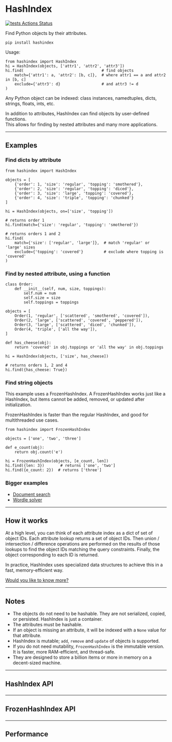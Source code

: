 # HashIndex

[![tests Actions Status](https://github.com/manimino/hashindex/workflows/tests/badge.svg)](https://github.com/manimino/hashindex/actions)

Find Python objects by their attributes.

`pip install hashindex`

Usage:

```
from hashindex import HashIndex
hi = HashIndex(objects, ['attr1', 'attr2', 'attr3'])
hi.find(                                  # find objects
    match={'attr1': a, 'attr2': [b, c]},  # where attr1 == a and attr2 in [b, c]
    exclude={'attr3': d}                  # and attr3 != d
)
```

Any Python object can be indexed: class instances, namedtuples, dicts, strings, floats, ints, etc.

In addition to attributes, HashIndex can find objects by user-defined functions.  
This allows for finding by nested attributes and many more applications. 

____

## Examples

### Find dicts by attribute

```
from hashindex import HashIndex

objects = [
    {'order': 1, 'size': 'regular', 'topping': 'smothered'}, 
    {'order': 2, 'size': 'regular', 'topping': 'diced'}, 
    {'order': 3, 'size': 'large', 'topping': 'covered'},
    {'order': 4, 'size': 'triple', 'topping': 'chunked'}
]

hi = HashIndex(objects, on=['size', 'topping'])

# returns order 1
hi.find(match={'size': 'regular', 'topping': 'smothered'})  

# returns orders 1 and 2
hi.find(
    match={'size': ['regular', 'large']},  # match 'regular' or 'large' sizes
    exclude={'topping': 'covered'}         # exclude where topping is 'covered'
)
```

### Find by nested attribute, using a function

```
class Order:
    def __init__(self, num, size, toppings):
        self.num = num
        self.size = size
        self.toppings = toppings
    
objects = [
    Order(1, 'regular', ['scattered', 'smothered', 'covered']),
    Order(2, 'large', ['scattered', 'covered', 'peppered']),
    Order(3, 'large', ['scattered', 'diced', 'chunked']),
    Order(4, 'triple', ['all the way']),
]

def has_cheese(obj):
    return 'covered' in obj.toppings or 'all the way' in obj.toppings
    
hi = HashIndex(objects, ['size', has_cheese])

# returns orders 1, 2 and 4
hi.find({has_cheese: True})  
```

### Find string objects

This example uses a FrozenHashIndex. A FrozenHashIndex works just like a HashIndex, but items cannot be added, removed, 
or updated after initialization.

FrozenHashIndex is faster than the regular HashIndex, and good for multithreaded use cases.

```
from hashindex import FrozenHashIndex

objects = ['one', 'two', 'three']

def e_count(obj):
    return obj.count('e')

hi = FrozenHashIndex(objects, [e_count, len])
hi.find({len: 3})       # returns ['one', 'two']
hi.find({e_count: 2})  # returns ['three']
```

### Bigger examples
 
 - [Document search]()
 - [Wordle solver]()

____

## How it works

At a high level, you can think of each attribute index as a dict of set of object IDs. Each attribute lookup
returns a set of object IDs. Then union / intersection / difference operations are performed on the results of those
lookups to find the object IDs matching the query constraints. Finally, the object corresponding to each ID is returned. 

In practice, HashIndex uses specialized data structures to achieve this in a fast, memory-efficient way.

[Would you like to know more?](docs/design.md)

____

## Notes

 - The objects do not need to be hashable. They are not serialized, copied, or persisted. HashIndex is just a container.
 - The attributes must be hashable.
 - If an object is missing an attribute, it will be indexed with a `None` value for that attribute.
 - HashIndex is mutable; `add`, `remove` and `update` of objects is supported.
 - If you do not need mutability, `FrozenHashIndex` is the immutable version. It is faster, more RAM-efficient, and 
thread-safe.
 - They are designed to store a billion items or more in memory on a decent-sized machine.

____

## HashIndex API

### 

____

## FrozenHashIndex API

### 


____

## Performance



